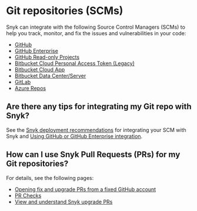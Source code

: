 # Git repositories (SCMs)

Snyk can integrate with the following Source Control Managers (SCMs) to help you track, monitor, and fix the issues and vulnerabilities in your code:

* [GitHub](github-integration.md)
* [GitHub Enterprise](github-enterprise-integration.md)
* [GitHub Read-only Projects](github-read-only-projects.md)
* [Bitbucket Cloud Personal Access Token (Legacy)](bitbucket-cloud-legacy-integration.md)
* [Bitbucket Cloud App](bitbucket-cloud-app-integration.md)
* [Bitbucket Data Center/Server](bitbucket-data-center-server-integration.md)
* [GitLab](gitlab-integration.md)
* [Azure Repos](azure-repositories-integration.md)

## Are there any tips for integrating my Git repo with Snyk?

See the [Snyk deployment recommendations](introduction-to-git-repository-integrations/snyk-scm-integration-good-practices.md) for integrating your SCM with Snyk and [Using GitHub or GitHub Enterprise integration](using-github-or-github-enterprise-integration.md).

## How can I use Snyk Pull Requests (PRs) for my Git repositories?

For details, see the following pages:

* [Opening fix and upgrade PRs from a fixed GitHub account](introduction-to-git-repository-integrations/opening-fix-and-upgrade-pull-requests-from-a-fixed-github-account.md)
* [PR Checks](../../scan-application-code/run-pr-checks/)
* [View and understand Snyk upgrade PRs](introduction-to-git-repository-integrations/view-and-understand-snyk-upgrade-pull-requests.md)
